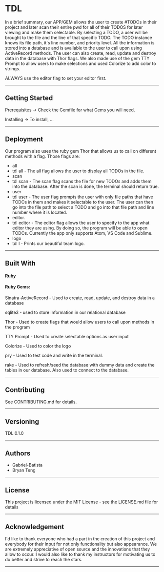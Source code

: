 # TDL

In a brief summary, our APP/GEM allows the user to create #TODOs in their project and later scan their entire pwd for all of their TODOS for later viewing and make them selectable. By selecting a TODO, a user will be brought to the file and the line of that specific TODO. The TODO instance knows its file path, it's line number, and priority level. All the information is stored into a database and is available to the user to call upon using ActiveRecord methods. The user can also create, read, update and destroy data in the database with Thor flags. We also made use of the gem TTY Prompt to allow users to make selections and used Colorize to add color to strings.

ALWAYS use the editor flag to set your editor first.

---

## Getting Started

Prerequisites -> Check the Gemfile for what Gems you will need.

Installing -> To install, ...

---

## Deployment

Our program also uses the ruby gem Thor that allows us to call on different methods with a flag. Those flags are:
* all
 * tdl all - The all flag allows the user to display all TODOs in the file.
* scan
 * tdl scan - The scan flag scans the file for new TODOs and adds them into the database. After the scan is done, the terminal should return true.
* user
 * tdl user - The user flag prompts the user with only file paths that have TODOs in them and makes it selectable to the user. The user can then go into the file path to select a TODO and go into that file path and line number where it is located.
* editor.
 * tdl editor - The editor flag allows the user to specify to the app what editor they are using. By doing so, the program will be able to open TODOs. Currently the app only supports Atom, VS Code and Sublime.
 * logo
  * tdl l - Prints our beautiful team logo.

---

## Built With

#### Ruby
#### Ruby Gems:

Sinatra-ActiveRecord - Used to create, read, update, and destroy data in a database

sqlite3 - used to store information in our relational database

Thor - Used to create flags that would allow users to call upon methods in the program

TTY Prompt - Used to create selectable options as user input

Colorize - Used to color the logo

pry - Used to test code and write in the terminal.

rake - Used to refresh/seed the database with dummy data and create the tables in our database. Also used to connect to the database.

---

## Contributing

See CONTRIBUTING.md for details.

---

## Versioning

TDL 0.1.0

---

## Authors

* Gabriel-Batista
* Bryan Teng

---


## License

This project is licensed under the MIT License - see the LICENSE.md file for details

---

## Acknowledgement

I'd like to thank everyone who had a part in the creation of this project and everybody for their input for not only functionality but also appearance. We are extremely appreciative of open source and the innovations that they allow to occur. I would also like to thank my instructors for motivating us to do better and strive to reach the stars.


---
